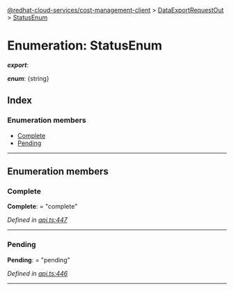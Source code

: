 [@redhat-cloud-services/cost-management-client](../README.md) > [DataExportRequestOut](../modules/dataexportrequestout.md) > [StatusEnum](../enums/dataexportrequestout.statusenum.md)

# Enumeration: StatusEnum

*__export__*: 

*__enum__*: {string}

## Index

### Enumeration members

* [Complete](dataexportrequestout.statusenum.md#complete)
* [Pending](dataexportrequestout.statusenum.md#pending)

---

## Enumeration members

<a id="complete"></a>

###  Complete

**Complete**:  = "complete"

*Defined in [api.ts:447](https://github.com/RedHatInsights/javascript-clients/blob/master/packages/cost-management/api.ts#L447)*

___
<a id="pending"></a>

###  Pending

**Pending**:  = "pending"

*Defined in [api.ts:446](https://github.com/RedHatInsights/javascript-clients/blob/master/packages/cost-management/api.ts#L446)*

___

